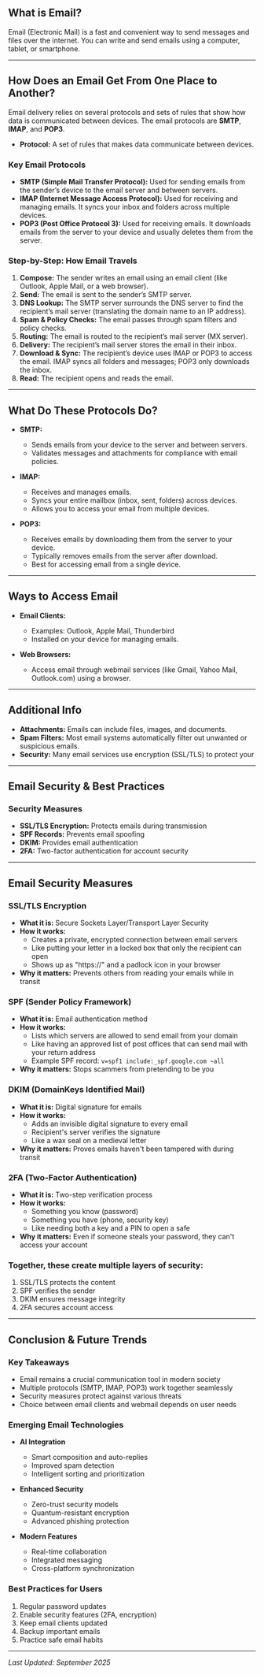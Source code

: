 ## What is Email?
Email (Electronic Mail) is a fast and convenient way to send messages and files over the internet. You can write and send emails using a computer, tablet, or smartphone.

---

## How Does an Email Get From One Place to Another?

Email delivery relies on several protocols and sets of rules that show how data is communicated between devices. The email protocols are **SMTP**, **IMAP**, and **POP3**.

- **Protocol:** A set of rules that makes data communicate between devices.

### Key Email Protocols

- **SMTP (Simple Mail Transfer Protocol):** Used for sending emails from the sender’s device to the email server and between servers.
- **IMAP (Internet Message Access Protocol):** Used for receiving and managing emails. It syncs your inbox and folders across multiple devices.
- **POP3 (Post Office Protocol 3):** Used for receiving emails. It downloads emails from the server to your device and usually deletes them from the server.

### Step-by-Step: How Email Travels

1. **Compose:** The sender writes an email using an email client (like Outlook, Apple Mail, or a web browser).
2. **Send:** The email is sent to the sender’s SMTP server.
3. **DNS Lookup:** The SMTP server surrounds the DNS server to find the recipient’s mail server (translating the domain name to an IP address).
4. **Spam & Policy Checks:** The email passes through spam filters and policy checks.
5. **Routing:** The email is routed to the recipient’s mail server (MX server).
6. **Delivery:** The recipient’s mail server stores the email in their inbox.
7. **Download & Sync:** The recipient’s device uses IMAP or POP3 to access the email. IMAP syncs all folders and messages; POP3 only downloads the inbox.
8. **Read:** The recipient opens and reads the email.

---

## What Do These Protocols Do?

- **SMTP:**  
  - Sends emails from your device to the server and between servers.
  - Validates messages and attachments for compliance with email policies.

- **IMAP:**  
  - Receives and manages emails.
  - Syncs your entire mailbox (inbox, sent, folders) across devices.
  - Allows you to access your email from multiple devices.

- **POP3:**  
  - Receives emails by downloading them from the server to your device.
  - Typically removes emails from the server after download.
  - Best for accessing email from a single device.

---

## Ways to Access Email

- **Email Clients:**  
  - Examples: Outlook, Apple Mail, Thunderbird  
  - Installed on your device for managing emails.

- **Web Browsers:**  
  - Access email through webmail services (like Gmail, Yahoo Mail, Outlook.com) using a browser.

---

## Additional Info

- **Attachments:** Emails can include files, images, and documents.
- **Spam Filters:** Most email systems automatically filter out unwanted or suspicious emails.
- **Security:** Many email services use encryption (SSL/TLS) to protect your

---

## Email Security & Best Practices

### Security Measures
- **SSL/TLS Encryption:** Protects emails during transmission
- **SPF Records:** Prevents email spoofing
- **DKIM:** Provides email authentication
- **2FA:** Two-factor authentication for account security

---

## Email Security Measures

### SSL/TLS Encryption
- **What it is:** Secure Sockets Layer/Transport Layer Security
- **How it works:**
  - Creates a private, encrypted connection between email servers
  - Like putting your letter in a locked box that only the recipient can open
  - Shows up as "https://" and a padlock icon in your browser
- **Why it matters:** Prevents others from reading your emails while in transit

### SPF (Sender Policy Framework)
- **What it is:** Email authentication method
- **How it works:**
  - Lists which servers are allowed to send email from your domain
  - Like having an approved list of post offices that can send mail with your return address
  - Example SPF record: `v=spf1 include:_spf.google.com ~all`
- **Why it matters:** Stops scammers from pretending to be you

### DKIM (DomainKeys Identified Mail)
- **What it is:** Digital signature for emails
- **How it works:**
  - Adds an invisible digital signature to every email
  - Recipient's server verifies the signature
  - Like a wax seal on a medieval letter
- **Why it matters:** Proves emails haven't been tampered with during transit

### 2FA (Two-Factor Authentication)
- **What it is:** Two-step verification process
- **How it works:**
  - Something you know (password)
  - Something you have (phone, security key)
  - Like needing both a key and a PIN to open a safe
- **Why it matters:** Even if someone steals your password, they can't access your account

### Together, these create multiple layers of security:
1. SSL/TLS protects the content
2. SPF verifies the sender
3. DKIM ensures message integrity
4. 2FA secures account access

---

## Conclusion & Future Trends

### Key Takeaways
- Email remains a crucial communication tool in modern society
- Multiple protocols (SMTP, IMAP, POP3) work together seamlessly
- Security measures protect against various threats
- Choice between email clients and webmail depends on user needs

### Emerging Email Technologies
- **AI Integration**
  - Smart composition and auto-replies
  - Improved spam detection
  - Intelligent sorting and prioritization

- **Enhanced Security**
  - Zero-trust security models
  - Quantum-resistant encryption
  - Advanced phishing protection

- **Modern Features**
  - Real-time collaboration
  - Integrated messaging
  - Cross-platform synchronization

### Best Practices for Users
1. Regular password updates
2. Enable security features (2FA, encryption)
3. Keep email clients updated
4. Backup important emails
5. Practice safe email habits

---
*Last Updated: September 2025*


